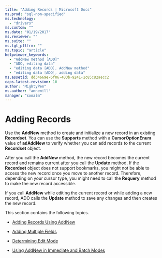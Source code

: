 ```yaml
---
title: "Adding Records | Microsoft Docs"
ms.prod: "sql-non-specified"
ms.technology:
  - "drivers"
ms.custom: ""
ms.date: "01/19/2017"
ms.reviewer: ""
ms.suite: ""
ms.tgt_pltfrm: ""
ms.topic: "article"
helpviewer_keywords: 
  - "AddNew method [ADO]"
  - "ADO, editing data"
  - "editing data [ADO], AddNew method"
  - "editing data [ADO], adding data"
ms.assetid: dd34669e-6f06-403b-9241-1c85c82aecc2
caps.latest.revision: 10
author: "MightyPen"
ms.author: "annemill"
manager: "sonalm"
---
```

# Adding Records
Use the **AddNew** method to create and initialize a new record in an existing **Recordset**. You can use the **Supports** method with a **CursorOptionEnum** value of **adAddNew** to verify whether you can add records to the current **Recordset** object.  
  
 After you call the **AddNew** method, the new record becomes the current record and remains current after you call the **Update** method. If the **Recordset** object does not support bookmarks, you might not be able to access the new record once you move to another record. Therefore, depending on your cursor type, you might need to call the **Requery** method to make the new record accessible.  
  
 If you call **AddNew** while editing the current record or while adding a new record, ADO calls the **Update** method to save any changes and then creates the new record.  
  
 This section contains the following topics.  
  
-   [Adding Records Using AddNew](../../../ado/guide/data/adding-records-using-addnew.md)  
  
-   [Adding Multiple Fields](../../../ado/guide/data/adding-multiple-fields.md)  
  
-   [Determining Edit Mode](../../../ado/guide/data/determining-edit-mode.md)  
  
-   [Using AddNew in Immediate and Batch Modes](../../../ado/guide/data/using-addnew-in-immediate-and-batch-modes.md)
